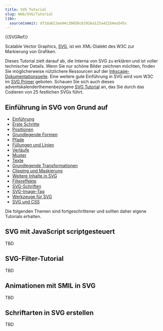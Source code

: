 ```yaml
---
title: SVG Tutorial
slug: Web/SVG/Tutorial
l10n:
  sourceCommit: d71da812ee94c20658cb1916a123a42254ea545c
---
```


{{SVGRef}}

Scalable Vector Graphics, [SVG](/de/docs/Web/SVG), ist ein XML-Dialekt des W3C zur Markierung von Grafiken.

Dieses Tutorial zielt darauf ab, die Interna von SVG zu erklären und ist voller technischer Details. Wenn Sie nur schöne Bilder zeichnen möchten, finden Sie möglicherweise nützlichere Ressourcen auf der [Inkscape-Dokumentationsseite](https://inkscape.org/learn/). Eine weitere gute Einführung in SVG wird vom W3C im [SVG Primer](https://www.w3.org/Graphics/SVG/IG/resources/svgprimer.html) geboten. Schauen Sie sich auch dieses adventskalenderthemenbezogene [SVG Tutorial](https://svg-tutorial.com/) an, das Sie durch das Codieren von 25 festlichen SVGs führt.

## Einführung in SVG von Grund auf

- [Einführung](/de/docs/Web/SVG/Tutorial/Introduction)
- [Erste Schritte](/de/docs/Web/SVG/Tutorial/Getting_Started)
- [Positionen](/de/docs/Web/SVG/Tutorial/Positions)
- [Grundlegende Formen](/de/docs/Web/SVG/Tutorial/Basic_Shapes)
- [Pfade](/de/docs/Web/SVG/Tutorial/Paths)
- [Füllungen und Linien](/de/docs/Web/SVG/Tutorial/Fills_and_Strokes)
- [Verläufe](/de/docs/Web/SVG/Tutorial/Gradients)
- [Muster](/de/docs/Web/SVG/Tutorial/Patterns)
- [Texte](/de/docs/Web/SVG/Tutorial/Texts)
- [Grundlegende Transformationen](/de/docs/Web/SVG/Tutorial/Basic_Transformations)
- [Clipping und Maskierung](/de/docs/Web/SVG/Tutorial/Clipping_and_masking)
- [Weitere Inhalte in SVG](/de/docs/Web/SVG/Tutorial/Other_content_in_SVG)
- [Filtereffekte](/de/docs/Web/SVG/Tutorial/Filter_effects)
- [SVG-Schriften](/de/docs/Web/SVG/Tutorial/SVG_fonts)
- [SVG-Image-Tag](/de/docs/Web/SVG/Tutorial/SVG_Image_Tag)
- [Werkzeuge für SVG](/de/docs/Web/SVG/Tutorial/Tools_for_SVG)
- [SVG und CSS](/de/docs/Web/SVG/Tutorial/SVG_and_CSS)

Die folgenden Themen sind fortgeschrittener und sollten daher eigene Tutorials erhalten.

## SVG mit JavaScript scriptgesteuert

TBD

## SVG-Filter-Tutorial

TBD

## Animationen mit SMIL in SVG

TBD

## Schriftarten in SVG erstellen

TBD
